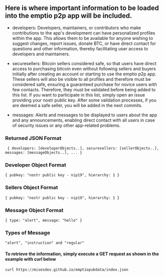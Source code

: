 ## Here is where important information to be loaded into the emptio p2p app will be included.

* developers:
Developers, maintainers, or contributors who make contributions to the app's development can have personalized profiles within the app. 
This allows them to be available for anyone wishing to suggest changes, report issues, donate BTC, or have direct contact for questions 
and other information, thereby facilitating user access to developers and maintainers.

* securesellers:
Bitcoin sellers considered safe, so that users have direct access to purchasing bitcoin even without following sellers and buyers initially 
after creating an account or starting to use the emptio p2p app. These sellers will also be visible to all profiles and therefore must be 
considered safe, ensuring a guaranteed purchase for novice users with few contacts. Therefore, they must be validated before being added to this list. 
If you want to participate in this list, simply open an issue providing your nostr public key. After some validation processes, 
if you are deemed a safe seller, you will be added in the next commits.

* messages:
Alerts and messages to be displayed to users about the app and any announcements, enabling direct contact with all users in case of security issues or any other app-related problems.

### Returned JSON Format
`  { developers: [developerObjects..], securesellers: [sellerObjects..], messages: [messageObjects..], ... } `

### Developer Object Format
` { pubkey: "nostr public key - nip19", hierarchy: 1 } `

### Sellers Object Format
` { pubkey: "nostr public key - nip19", hierarchy: 1 } ` 

### Message Object Format
` { type: "alert", message: "hello" } `

### Types of Message

` "alert", "instruction" and "regular" `

#### To retrieve the information, simply execute a GET request as shown in the example with curl below

` curl https://misesdev.github.io/emptiopubdata/index.json ` 
